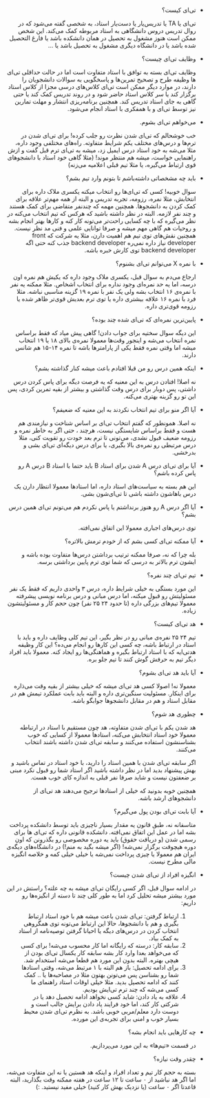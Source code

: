 <div dir="rtl">

+ تی‌ای کیست؟

  تی‌ای یا TA یا تدریس‌یار یا دست‌یار استاد، به شخصی گفته می‌شود که در روال تدریس دروس دانشگاهی به استاد مربوطه کمک می‌کند. این شخص ممکن است هنوز مشغول به تحصیل در همان دانشکده باشد یا فارغ التحصیل شده باشد یا در دانشگاه دیگری مشغول به تحصیل باشد یا ... 

+ وظایف تی‌ای چیست؟
    
    وظایف تی‌ای بسته به توافق با استاد متفاوت است اما در حالت حداقلی تی‌ای ها وظیفه طرح و تصحیح تمرین‌ها و پاسخگویی به سوالات دانشجویان را دارند، در موارد دیگر ممکن است تی‌ای کلاس‌های درسی مجزا از کلاس استاد برگزار کند یا سر کلاس استاد حاضر شود و در روند تدریس کمک کند یا حتی گاهی به جای استاد تدریس کند. همچنین برنامه‌ریزی انتشار و مهلت تمارین نیز توسط تی‌ای و با همفکری با استاد انجام می‌شود. 
    
+ می‌خواهم تی‌ای بشوم.
     
     خب خوشحالم که تی‌ای شدن نظرت رو جلب کرده! برای تی‌ای شدن در ترم‌ها و درس‌های مختلف یکم شرایط متفاوته. راه‌های مختلفی وجود داره، مثلا می‌شه به خود استاد درس ایمیل زد، میشه به تی‌ای ترم قبل گفت و ازش راهنمایی خواست، میشه هم منتظر موند! (مثلا گاهی خود استاد با دانشجوهای قوی ارتباط می‌گیره، یا مثلا تیم قبلی اعلامیه می‌زنه)
     
+ باید چه مشخصاتی داشته‌باشم تا بتونم وارد تیم بشم؟
  
  سوال خوبیه! کسی که تی‌ای‌ها رو انتخاب میکنه یکسری ملاک داره برای انتخابش، مثلا نمره، رزومه، تجربه   تدریس و البته از همه مهم‌تر علاقه برای کمک کردن به دانشجوها. همچنین مهمه که چندنفر متقاضی برای کمک هستند و چند نفر لازمه. البته در نظر داشته باشید که هرکس که تیم انتخاب می‌کنه در نظر می‌گیره که با چه کسایی راحت‌تر می‌تونه کار کنه و کارها بهتر انجام بشه و روحیات هم گاهی مهم میشه و صرفا توانایی علمی و فنی مد نظر نیست. همچنین نقش‌های توی تیم هم اهمیت دارن، مثلا یه شرکت که front developer نیاز داره نمی‌ره backend developer جذب کنه حتی اگه backend developer توی کارش خبره باشه.
  
+ با نمره X می‌‌توانم تی‌ای بشنوم؟
     
     ارجاع می‌دم به سوال قبل، یکسری ملاک وجود داره که یکیش هم نمره اون درسه، اما یه حد نمره‌ای وجود نداره  برای انتخاب اشخاص. مثلا ممکنه یه نفر با نمره‌ی ۱۶ انتخاب بشه ولی یک نفر با نمره ۱۹ گزینه مناسبی نباشه. مثلا فرد با نمره ۱۶ علاقه بیشتری داره یا توی ترم بعدیش قوی‌تر ظاهر شده یا رزومه قوی‌تری داره.
     
+ پایین‌ترین نمره‌ای که تی‌ای شده چند بوده؟
     
     این دیگه سوال سختیه برای جواب دادن! گاهی پیش میاد که فقط براساس نمره انتخاب می‌شه و اینجور وقت‌ها معمولا نمره‌ی بالای ۱۸ یا ۱۹ انتخاب میشه اما وقتی نمره فقط یکی از پارامترها باشه تا نمره ۱۴-۱۵ هم شانس دارند. 
     
+ اینکه همین درس رو من قبلا افتادم باعث میشه کنار گذاشته بشم؟
     
     نه اصلا! افتادن درس به این معنیه که یه فرصت دیگه برای پاس کردن درس داشتی، پس دوبار برای درس وقت گذاشتی و بیشتر از بقیه تمرین کردی، پس این تو رو گزینه بهتری می‌کنه.
     
+ آیا اگر منو برای تیم انتخاب نکردند به این معنیه که ضعیفم؟
     
     نه اصلا. همونطور که گفتم انتخاب تی‌ای بر اساس شناخت و نیازمندی هم هست و فقط براساس شایستگی نیست، هرچند ، حتی اگر به خاطر نمره و رزومه ضعیف قبول نشدی، می‌تونی تا ترم بعد خودت رو تقویت کنی، مثلا درس مرتبطی رو نمره‌ی بالا بگیری، یا برای درس دیگه‌ای تی‌ای بشی و بدرخشی.
     
+ آیا برای تی‌ای درس A شدن برای استاد B باید حتما با استاد B درس A رو پاس کرده باشم؟ 
     
     این هم بسته به سیاست‌های استاد داره، اما استاد‌ها معمولا انتظار دارن یک درس باهاشون داشته باشی تا تی‌ای‌شون بشی. 
     
+ آیا اگر درس A رو هنوز برنداشتم یا پاس نکردم هم می‌تونم تی‌ای همین درس بشم؟ 
     
     توی درس‌های اجباری معمولا این اتفاق نمی‌افته.
     
+ آیا ممکنه تی‌ای کسی بشم که از خودم ترمش بالاتره؟
     
     بله چرا که نه، صرفا ممکنه ترتیب برداشتن درس‌ها متفاوت بوده باشه و ایشون ترم بالاتر به درسی که شما توی ترم پایین برداشتی برسه.


+ تیم تی‌ای چند نفره؟

   این مورد بستگی به خیلی شرایط داره، درس ۳ واحدی داریم که فقط یک نفر مسئولیتش رو قبول میکنه، اما درس مبانی و درس برنامه نویسی پیشرفته معمولا تیم‌های بزرگی داره (تا حدود ۲۴ ۲۵ نفر) چون حجم کار و مسئولیتشون زیاده.

+ هد تی‌ای کیست؟
    
    تیم ۲۴ ۲۵ نفره‌ی مبانی رو در نظر بگیر، این تیم کلی وظایف داره و باید با استاد در ارتباط باشه، چه کسی این کارها رو انجام می‌ده؟ این کار وظیفه هد‌تی‌ایه که با استاد ارتباط بگیره و هماهنگی‌ها رو ایجاد کنه. معمولا باید افراد دیگر تیم به حرفش گوش کنند تا تیم جلو بره.
    
+ آیا باید هد‌ تی‌ای بشوم؟
   
   معمولا نه! اصولا کسی هد تی‌ای میشه که خیلی بیشتر از بقیه وقت می‌ذاره برای اینکار. مسئولیت سنگین‌تری داره و البته باید بابت عملکرد تیمش هم در مقابل استاد و هم در مقابل دانشجوها جوابگو باشه.
   
+ چطوری هد شوم؟
   
   هد شدن یکم با تی‌ای شدن متفاوته، هد چون مستقیم با استاد در ارتباطه معمولا خود استاد انتخابش می‌کنه، استاد‌ها معمولا از کسایی که خوب بشناسنشون استفاده می‌کنند و سابقه تی‌ای شدن داشته باشند انتخاب می‌کنند. 
   
   اگر سابقه تی‌ای شدن با همین استاد را دارید، با خود استاد در تماس باشید و بهش پیشنهاد بدید اما در نظر داشته باشید اگر استاد شما رو قبول نکرد مبنی بر ضعفتون نیست و شاید صرفا نفر قبلی به اندازه کای خوب هست. 
   
   همچنین خوبه بدونید که خیلی از استاد‌ها ترجیح می‌دهند هد تی‌ای از  دانشجوهای ارشد باشه.
   
+ آیا بابت تی‌ای بودن پول می‌گیرم؟
   
   متاسفانه نه، طبق قانون یه مقدار بسیار ناچیزی باید توسط دانشکده پرداخت بشه اما در عمل این اتفاق نمی‌افته. دانشکده قانونی داره که  تی‌ای ها برای رسمی شدن (و دریافت حقوق) باید یه دوره مخصوصی رو بگذرونن که اون دوره هیچوقت برگزار نمی‌شه! (اگر میشه بگید به منم!)
    در دانشگاه‌های دیگه‌ی ایران هم معمولا یا چیزی پرداخت نمی‌شه یا خیلی خیلی کمه و خلاصه انگیزه مالی مطرح نیست. 
   
+ انگیزه افراد از تی‌ای شدن چیست؟
   
   در ادامه سوال قبل، اگر کسی رایگان تی‌ای میشه به چه علته؟ راستش در این مورد بیشتر میشه تحلیل کرد اما به طور کلی چند تا دسته از انگیزه‌ها رو داریم:
   
    1. ارتباط گرفتن: تی‌ای شدن باعث میشه هم با خود استاد ارتباط بگیری و هم با دانشجوها، حالا این ارتباط می‌تونه توی همگروهی انتخاب کردن در درس‌های دیگه یا احیانا گرفتن توصیه‌نامه از استاد به کمک بیاد.
    2. سابقه کار: درسته که رایگانه اما کار محسوب می‌شه! برای کسی که می‌خواهد بعدا وارد کار بشه سابقه کار یکسال تی‌ای بودن از هیچی بهتره. البته بدون این مورد هم قطعا می‌شه استخدام شد.
    3. برای ادامه تحصیل: باز هم البته با ۱ مرتبط می‌شه، وقتی استاد‌ها شما رو بشناسن پس می‌تونن بهتون مثلا در مصاحبه‌ها یا .. کمک کنند که ادامه تحصیل بدید. مثلا خیلی اوقات استاد راهنمای ما کسی می‌شه که چند ترم تی‌ایش بودیم.
    4. علاقه به یاد دادن: شاید کسی نخواهد ادامه تحصیل دهد یا در شرکتی کار کند، اما خود فرایند یاد دادن برایش جالب است و دوست دارد معلم/مربی خوبی باشد. به نظرم تی‌ای شدن محیط بسیار خوب و امنی برای تجربه‌ی این مورده.
   
+ چه کارهایی باید انجام بشه؟ 
     
     در قسمت «تیم‌ها» به این مورد می‌پردازیم.
     
+ چقدر وقت نیازه؟

   بسته به حجم کار تیم و تعداد افراد و اینکه هد هستین یا نه این متفاوت می‌شه، اما اگر هد نباشید از ۰ ساعت تا ۱۲ ساعت در هفته ممکنه وقت بگذارید، البته قاعدتا اگر ۰ ساعت (یا نزدیک بهش کار کنید) خیلی مفید نیستید. :)

   


</div>











